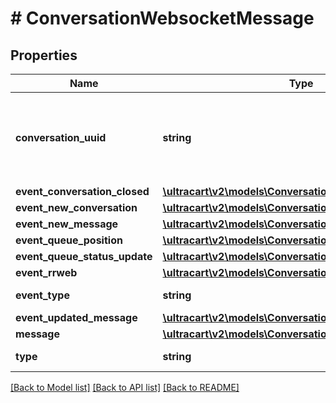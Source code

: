 # # ConversationWebsocketMessage

## Properties

Name | Type | Description | Notes
------------ | ------------- | ------------- | -------------
**conversation_uuid** | **string** | Conversation UUID if the websocket message is tied to a specific conversation | [optional]
**event_conversation_closed** | [**\ultracart\v2\models\ConversationSummary**](ConversationSummary.md) |  | [optional]
**event_new_conversation** | [**\ultracart\v2\models\ConversationSummary**](ConversationSummary.md) |  | [optional]
**event_new_message** | [**\ultracart\v2\models\ConversationSummary**](ConversationSummary.md) |  | [optional]
**event_queue_position** | [**\ultracart\v2\models\ConversationEventQueuePosition**](ConversationEventQueuePosition.md) |  | [optional]
**event_queue_status_update** | [**\ultracart\v2\models\ConversationWebchatQueueStatus**](ConversationWebchatQueueStatus.md) |  | [optional]
**event_rrweb** | [**\ultracart\v2\models\ConversationEventRRWeb**](ConversationEventRRWeb.md) |  | [optional]
**event_type** | **string** | Type of event | [optional]
**event_updated_message** | [**\ultracart\v2\models\ConversationMessage**](ConversationMessage.md) |  | [optional]
**message** | [**\ultracart\v2\models\ConversationMessage**](ConversationMessage.md) |  | [optional]
**type** | **string** | Type of message | [optional]

[[Back to Model list]](../../README.md#models) [[Back to API list]](../../README.md#endpoints) [[Back to README]](../../README.md)
